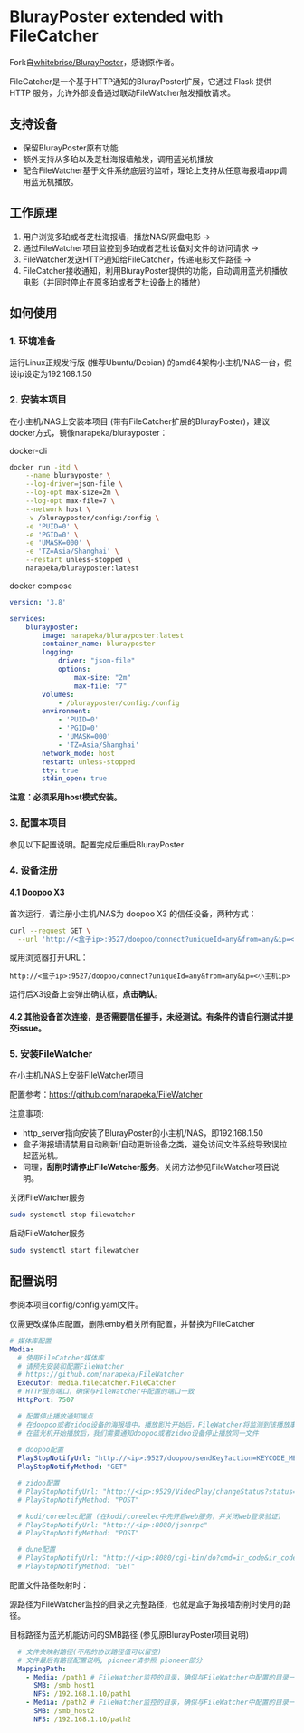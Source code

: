 # BlurayPoster extended with FileCatcher
Fork自[whitebrise/BlurayPoster](https://github.com/whitebrise/BlurayPoster)，感谢原作者。

FileCatcher是一个基于HTTP通知的BlurayPoster扩展，它通过 Flask 提供 HTTP 服务，允许外部设备通过联动FileWatcher触发播放请求。

## 支持设备
- 保留BlurayPoster原有功能
- 额外支持从多珀以及芝杜海报墙触发，调用蓝光机播放
- 配合FileWatcher基于文件系统底层的监听，理论上支持从任意海报墙app调用蓝光机播放。

## 工作原理
1. 用户浏览多珀或者芝杜海报墙，播放NAS/网盘电影 ->
2. 通过FileWatcher项目监控到多珀或者芝杜设备对文件的访问请求 ->
3. FileWatcher发送HTTP通知给FileCatcher，传递电影文件路径 ->
4. FileCatcher接收通知，利用BlurayPoster提供的功能，自动调用蓝光机播放电影（并同时停止在原多珀或者芝杜设备上的播放）

## 如何使用

### 1. 环境准备
运行Linux正规发行版 (推荐Ubuntu/Debian) 的amd64架构小主机/NAS一台，假设ip设定为192.168.1.50

### 2. 安装本项目
在小主机/NAS上安装本项目 (带有FileCatcher扩展的BlurayPoster)，建议docker方式，镜像narapeka/blurayposter：

docker-cli
```bash
docker run -itd \
    --name blurayposter \
    --log-driver=json-file \
    --log-opt max-size=2m \
    --log-opt max-file=7 \
    --network host \
    -v /blurayposter/config:/config \
    -e 'PUID=0' \
    -e 'PGID=0' \
    -e 'UMASK=000' \
    -e 'TZ=Asia/Shanghai' \
    --restart unless-stopped \
    narapeka/blurayposter:latest
```
docker compose
```yml
version: '3.8'

services:
    blurayposter:
        image: narapeka/blurayposter:latest
        container_name: blurayposter
        logging:
            driver: "json-file"
            options:
                max-size: "2m"
                max-file: "7"
        volumes:
            - /blurayposter/config:/config
        environment:
            - 'PUID=0'
            - 'PGID=0'
            - 'UMASK=000'
            - 'TZ=Asia/Shanghai'
        network_mode: host
        restart: unless-stopped
        tty: true
        stdin_open: true
```
**注意：必须采用host模式安装。**

### 3. 配置本项目
参见以下配置说明。配置完成后重启BlurayPoster

### 4. 设备注册

#### 4.1 Doopoo X3
首次运行，请注册小主机/NAS为 doopoo X3 的信任设备，两种方式：
```bash
curl --request GET \
  --url 'http://<盒子ip>:9527/doopoo/connect?uniqueId=any&from=any&ip=<小主机ip>'
```
或用浏览器打开URL：
```url
http://<盒子ip>:9527/doopoo/connect?uniqueId=any&from=any&ip=<小主机ip>
```
运行后X3设备上会弹出确认框，**点击确认**。

#### 4.2 其他设备首次连接，是否需要信任握手，未经测试。有条件的请自行测试并提交issue。

### 5. 安装FileWatcher
在小主机/NAS上安装FileWatcher项目

配置参考：https://github.com/narapeka/FileWatcher

注意事项:
- http_server指向安装了BlurayPoster的小主机/NAS，即192.168.1.50
- 盒子海报墙请禁用自动刷新/自动更新设备之类，避免访问文件系统导致误拉起蓝光机。
- 同理，**刮削时请停止FileWatcher服务**。关闭方法参见FileWatcher项目说明。

关闭FileWatcher服务
```bash
sudo systemctl stop filewatcher
```
启动FileWatcher服务
```bash
sudo systemctl start filewatcher
```

## 配置说明
参阅本项目config/config.yaml文件。

仅需更改媒体库配置，删除emby相关所有配置，并替换为FileCatcher

```yaml
# 媒体库配置
Media:
  # 使用FileCatcher媒体库
  # 请预先安装和配置FileWatcher
  # https://github.com/narapeka/FileWatcher
  Executor: media.filecatcher.FileCatcher
  # HTTP服务端口，确保与FileWatcher中配置的端口一致
  HttpPort: 7507

  # 配置停止播放通知端点
  # 在doopoo或者zidoo设备的海报墙中，播放影片开始后，FileWatcher将监测到该播放事件，并启用FileCatcher调用蓝光机播放
  # 在蓝光机开始播放后，我们需要通知doopoo或者zidoo设备停止播放同一文件
  
  # doopoo配置
  PlayStopNotifyUrl: "http://<ip>:9527/doopoo/sendKey?action=KEYCODE_MEDIA_STOP&from=any&keyValue=86"
  PlayStopNotifyMethod: "GET"

  # zidoo配置
  # PlayStopNotifyUrl: "http://<ip>:9529/VideoPlay/changeStatus?status=-1"
  # PlayStopNotifyMethod: "POST"

  # kodi/coreelec配置 (在kodi/coreelec中先开启web服务，并关闭web登录验证)
  # PlayStopNotifyUrl: "http://<ip>:8080/jsonrpc"
  # PlayStopNotifyMethod: "POST"

  # dune配置
  # PlayStopNotifyUrl: "http://<ip>:8080/cgi-bin/do?cmd=ir_code&ir_code=stop"
  # PlayStopNotifyMethod: "GET"
```

配置文件路径映射时：

源路径为FileWatcher监控的目录之完整路径，也就是盒子海报墙刮削时使用的路径。

目标路径为蓝光机能访问的SMB路径 (参见原BlurayPoster项目说明)
```yaml
  # 文件夹映射路径(不用的协议路径值可以留空)
  # 文件最后有路径配置说明, pioneer请参照 pioneer部分
  MappingPath:
    - Media: /path1 # FileWatcher监控的目录，确保与FileWatcher中配置的目录一致
      SMB: /smb_host1
      NFS: /192.168.1.10/path1
    - Media: /path2 # FileWatcher监控的目录，确保与FileWatcher中配置的目录一致
      SMB: /smb_host2
      NFS: /192.168.1.10/path2
```
